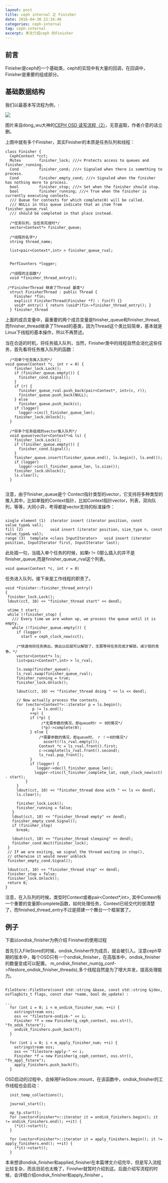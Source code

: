 ```yaml
---
layout: post
title: ceph internal 之 Finisher
date: 2016-04-30 22:34:40
categories: ceph-internal
tag: ceph-internal
excerpt: 本文介绍ceph 的Finisher
---
```


前言
-----
Finisher是ceph的一个基础类，ceph的实现中有大量的回调，在回调中，Finisher是重要的组成部分。


基础数据结构
-------

我们以最基本写流程为例，:

![](/assets/ceph_internals/ceph_osd_write.png)

图片来自dong_wu大神的[CEPH OSD 读写流程（2）](http://www.sysnote.org/?p=265)，无意盗取，作者介意的话立删。

上图中就有多个Finisher，其实Finisher的本质是任务队列和线程：

```
class Finisher {
  CephContext *cct;
  Mutex        finisher_lock; ///< Protects access to queues and finisher_running.
  Cond         finisher_cond; ///< Signaled when there is something to process.
  Cond         finisher_empty_cond; ///< Signaled when the finisher has nothing more to process.
  bool         finisher_stop; ///< Set when the finisher should stop.
  bool         finisher_running; ///< True when the finisher is currently executing contexts.
  /// Queue for contexts for which complete(0) will be called.
  /// NULLs in this queue indicate that an item from finisher_queue_rval
  /// should be completed in that place instead.
  
  /*任务队列，当任务完成时*/
  vector<Context*> finisher_queue;

  /*线程的名字*/
  string thread_name; 

  list<pair<Context*,int> > finisher_queue_rval;
 

  PerfCounters *logger;
  
  /*线程的主函数*/
  void *finisher_thread_entry();

 /*FinisherThread 继承了Thread 基类*/
  struct FinisherThread : public Thread {
    Finisher *fin;    
    explicit FinisherThread(Finisher *f) : fin(f) {}
    void* entry() { return (void*)fin->finisher_thread_entry(); }
  } finisher_thread
```

上面的成员变量中，最重要的两个成员变量是finisher_queue和finisher_thread,而finisher_thread继承了Thread的基类，因为Thread这个类比较简单，基本就是Linux下线程的基本操作，所以不再赘述。

当在合适的时机，将任务插入队列，当然，Finisher类中的线程自然会消化这些任务，首先看将任务推入队列的函数：

```
  /*将单个任务推入队列*/
void queue(Context *c, int r = 0) {
    finisher_lock.Lock();
    if (finisher_queue.empty()) {
      finisher_cond.Signal();
    }
    if (r) {
      finisher_queue_rval.push_back(pair<Context*, int>(c, r));
      finisher_queue.push_back(NULL);
    } else
      finisher_queue.push_back(c);
    if (logger)
      logger->inc(l_finisher_queue_len);
    finisher_lock.Unlock();
  }
  
  /*将多个任务组成的vector推入队列*/
  void queue(vector<Context*>& ls) {
    finisher_lock.Lock();
    if (finisher_queue.empty()) {
      finisher_cond.Signal();
    }
    finisher_queue.insert(finisher_queue.end(), ls.begin(), ls.end());
    if (logger)
      logger->inc(l_finisher_queue_len, ls.size());
    finisher_lock.Unlock();
    ls.clear();
  }
  
```
  
  注意，由于finisher_queue是个 Contect指针类型的vector，它支持将多种类型的推入其中，比如单独的Context指针，比如Context指针vector，列表，双向队列，等等，大同小异，考得都是vector支持的标准操作：
  
  ```
  
 single element (1)  iterator insert (iterator position, const value_type& val);
 fill (2)            void insert (iterator position, size_type n, const value_type& val);
 range (3)	template <class InputIterator>   void insert (iterator position, InputIterator first, InputIterator last);
  ```
  
  此处插一句，当插入单个任务的时候，如果r != 0那么插入的并不是finisher_queue,而是finisher_queue_rval这个列表。
  
  ```
  void queue(Context *c, int r = 0)
  ```
  
 任务进入队列，接下来是工作线程的职责了。
 
 ```
 void *Finisher::finisher_thread_entry()
{
  finisher_lock.Lock();
  ldout(cct, 10) << "finisher_thread start" << dendl;

  utime_t start;
  while (!finisher_stop) {
    /// Every time we are woken up, we process the queue until it is empty.
    while (!finisher_queue.empty()) {
      if (logger)
        start = ceph_clock_now(cct);

      /*快速地将任务换出，换出以后就可以解锁了，无需等待任务完成才解锁，减少锁的竞争。*/
      vector<Context*> ls;
      list<pair<Context*,int> > ls_rval;
      
      ls.swap(finisher_queue);
      ls_rval.swap(finisher_queue_rval);
      finisher_running = true;
      finisher_lock.Unlock();
      
      ldout(cct, 10) << "finisher_thread doing " << ls << dendl;

      // Now actually process the contexts.
      for (vector<Context*>::iterator p = ls.begin();
	         p != ls.end();
	        ++p) {
	        if (*p) {
	             /*无需参数的情况，即queue时r ＝ 0的情况*/
	             (*p)->complete(0);
	        } else {
	            /*需要参数的情况，即queue时， r ！＝0的情况*/
	          	  assert(!ls_rval.empty());
	            Context *c = ls_rval.front().first;
	            c->complete(ls_rval.front().second);
	            ls_rval.pop_front();
	        }
	        if (logger) {
	           logger->dec(l_finisher_queue_len);
              logger->tinc(l_finisher_complete_lat, ceph_clock_now(cct) - start);
          }
      }
      ldout(cct, 10) << "finisher_thread done with " << ls << dendl;
      ls.clear();

      finisher_lock.Lock();
      finisher_running = false;
    }
    ldout(cct, 10) << "finisher_thread empty" << dendl;
    finisher_empty_cond.Signal();
    if (finisher_stop)
      break;
    
    ldout(cct, 10) << "finisher_thread sleeping" << dendl;
    finisher_cond.Wait(finisher_lock);
  }
  // If we are exiting, we signal the thread waiting in stop(),
  // otherwise it would never unblock
  finisher_empty_cond.Signal();

  ldout(cct, 10) << "finisher_thread stop" << dendl;
  finisher_stop = false;
  finisher_lock.Unlock();
  return 0;
}

 ```
 
注意，在入队列的时候，类型时Context或者pair<Context*,int>, 其中Context有一个重要的变量即complete函数，如何处理任务，Context已经交代的很清楚了，而finished_thread_entry不过是搭建一个舞台一个框架罢了。


 

例子
----
下面以ondisk_finisher为例介绍 Finisher的使用过程

首先引入FileStore的时候，ondisk_finisher作为成员，就会被引入。注意ceph早期的版本中，每个OSD只有一个ondisk_finisher，在高版本中，ondisk_finisher的数量变成可以配置。  m_ondisk_finisher_num(g_conf->filestore_ondisk_finisher_threads),多个线程自然是为了增大并发，提高处理能力。

```

FileStore::FileStore(const std::string &base, const std::string &jdev, osflagbits_t flags, const char *name, bool do_update) :

...
  for (int i = 0; i < m_ondisk_finisher_num; ++i) {
    ostringstream oss;
    oss << "filestore-ondisk-" << i;
    Finisher *f = new Finisher(g_ceph_context, oss.str(), "fn_odsk_fstore");
    ondisk_finishers.push_back(f);
  }
  
  for (int i = 0; i < m_apply_finisher_num; ++i) {
    ostringstream oss;
    oss << "filestore-apply-" << i;
    Finisher *f = new Finisher(g_ceph_context, oss.str(), "fn_appl_fstore");
    apply_finishers.push_back(f);
  }
```
 
OSD启动的过程中，会掉用FileStore::mount，在该函数中，ondisk_finisher的工作线程也会启动：

```
  init_temp_collections();

  journal_start();

  op_tp.start();
  for (vector<Finisher*>::iterator it = ondisk_finishers.begin(); it != ondisk_finishers.end(); ++it) {
    (*it)->start();
  }
  
  for (vector<Finisher*>::iterator it = apply_finishers.begin(); it != apply_finishers.end(); ++it) {
    (*it)->start();
  }
```


本来想讲ondisk_finisher和applied_finisher在本篇博文介绍完毕，但是写入流程比较复杂，而且目前也太晚了，Finisher就暂时介绍到这。后面介绍写流程的时候，会详细介绍ondisk_finisher和apply_finisher 。
